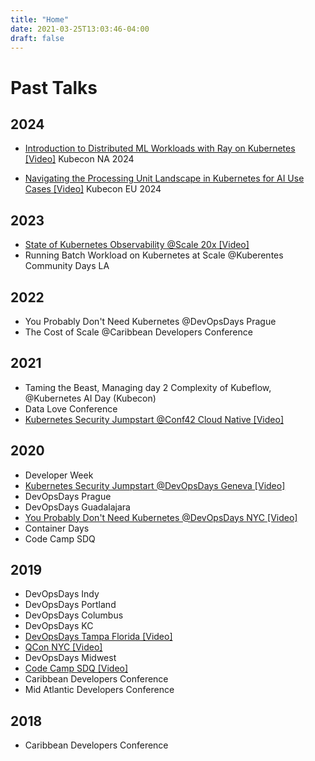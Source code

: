 ```yaml
---
title: "Home"
date: 2021-03-25T13:03:46-04:00
draft: false
---
```


# Past Talks

## 2024

* [Introduction to Distributed ML Workloads with Ray on Kubernetes [Video]](https://youtu.be/M5FAI2kmcdE?si=qSzq6POqyUQxU2hn) Kubecon NA 2024

* [Navigating the Processing Unit Landscape in Kubernetes for AI Use Cases [Video]](https://youtu.be/195X1yItSLc) Kubecon EU 2024

## 2023

* [State of Kubernetes Observability @Scale 20x [Video]](https://youtu.be/E-ww5strzjg)
* Running Batch Workload on Kubernetes at Scale @Kuberentes Community Days LA

## 2022

* You Probably Don't Need Kubernetes @DevOpsDays Prague
* The Cost of Scale @Caribbean Developers Conference

## 2021

* Taming the Beast, Managing day 2 Complexity of Kubeflow, @Kubernetes AI Day (Kubecon)
* Data Love Conference
* [Kubernetes Security Jumpstart @Conf42 Cloud Native [Video]](https://www.youtube.com/watch?v=FGfsf2pyF5Y)

## 2020
* Developer Week
* [Kubernetes Security Jumpstart @DevOpsDays Geneva [Video]](https://youtu.be/G5QrdopWBXs)
* DevOpsDays Prague
* DevOpsDays Guadalajara
* [You Probably Don't Need Kubernetes @DevOpsDays NYC [Video]](https://www.youtube.com/watch?v=GwTo8lxBXwE) 
* Container Days
* Code Camp SDQ

## 2019
* DevOpsDays Indy
* DevOpsDays Portland
* DevOpsDays Columbus
* DevOpsDays KC
* [DevOpsDays Tampa Florida [Video]](https://youtu.be/LRNr3nOSggI)
* [QCon NYC [Video]](https://youtu.be/HeCy-T6CYBo)
* DevOpsDays Midwest
* [Code Camp SDQ [Video]](https://youtu.be/cuIDHtXgeIE)
* Caribbean Developers Conference
* Mid Atlantic Developers Conference

## 2018
* Caribbean Developers Conference
